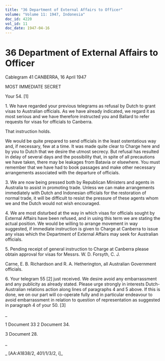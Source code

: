 ```yaml
---
title: "36 Department of External Affairs to Officer"
volume: "Volume 11: 1947, Indonesia"
doc_id: 4220
vol_id: 11
doc_date: 1947-04-16
---
```


# 36 Department of External Affairs to Officer

Cablegram 41 CANBERRA, 16 April 1947

MOST IMMEDIATE SECRET

Your 54. [1]

1\. We have regarded your previous telegrams as refusal by Dutch to grant visas to Australian officials. As we have already indicated, we regard it as most serious and we have therefore instructed you and Ballard to refer requests for visas for officials to Canberra.

That instruction holds.

We would be quite prepared to send officials in the least ostentatious way and, if necessary, few at a time. It was made quite clear to Charge here and by you to Dutch that we desire the utmost secrecy. But refusal has resulted in delay of several days and the possibility that, in spite of all precautions we have taken, there may be leakages from Batavia or elsewhere. You must remember that we have had to book passages and make other necessary arrangements associated with the departure of officials.

3\. We are now being pressed both by Republican Ministers and agents in Australia to assist in promoting trade. Unless we can make arrangements immediately with Dutch and Indonesian officials for the restoration of normal trade, it will be difficult to resist the pressure of these agents whom we and the Dutch would not wish encouraged.

4\. We are most disturbed at the way in which visas for officials sought by External Affairs have been refused, and in using this term we are stating the actual position. We would be willing to arrange movement in way suggested, if immediate instruction is given to Charge at Canberra to issue any visas which the Department of External Affairs may seek for Australian officials.

5\. Pending receipt of general instruction to Charge at Canberra please obtain approval for visas for Messrs. W. D. Forsyth, C. J.

Carne, E. B. Richardson and R. A. Hetherington, all Australian Government officials.

6\. Your telegram 55 [2] just received. We desire avoid any embarrassment and any publicity as already stated. Please urge strongly in interests Dutch-Australian relations action along lines of paragraphs 4 and 5 above. If this is done, we on our part will co-operate fully and in particular endeavour to avoid embarrassment in relation to question of representation as suggested in paragraph 4 of your 50. [3]

_

1 Document 33 2 Document 34.

3 Document 28.

_

_ [AA:A1838/2, 401/1/3/2, i]_
